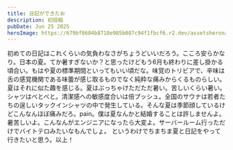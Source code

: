 ```yaml
---
title: 日記ができたお
description: 初投稿
pubDate: Jun 25 2025
heroImage: https://679bf8604b8718e985b087c94f1fbcf6.r2.dev/assetsheronababa.png
---
```

初めての日記はこれくらいの気負わなさがちょうどいいだろう。こころ安らかなり。日本の夏。てか暑すぎないか？と思ったけどもう6月も終わりに差し掛かる頃合い。もはや夏の標準期間といってもいい頃だな。味覚のトリビアで、辛味は舌の感覚機関である味蕾が感じ取るものでなく純粋な痛みからくるものらしい。夏はそれに似た趣を感じる。夏はぶっちゃけただただ暑い。苦しいくらい暑い。シャツはべとべと。清潔感への敏感度合いは倍プッシュ。全国のサウナは若者たちの逞しいタックインシャツの中で発生している。そんな夏は季節顔しているけどこんなんほぼ痛みだろ。pain。僕は夏なんかと結婚することは許しませんよ。暑苦しいよ。こんなんがエンジニアになったら大変よ。サーバールーム行っただけでバイトテロみたいなもんでしょ。
というわけでちまちま夏と日記をやって行きたいと思う。以上！